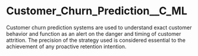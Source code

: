 # Customer_Churn_Prediction__C_ML
Customer churn prediction systems are used to understand exact customer behavior and function as an alert on the danger and timing of customer attrition. The precision of the strategy used is considered essential to the achievement of any proactive retention intention.
